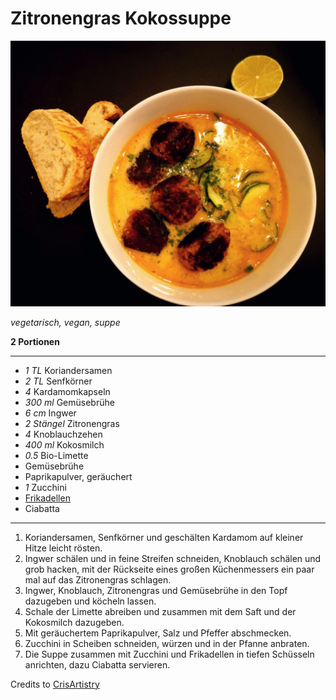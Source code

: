 # Zitronengras Kokossuppe

![zitronengras kokossuppe mit ciabatta und frikadellen](pics/Zitronengras_Kokossuppe.jpg)

*vegetarisch, vegan, suppe*

**2 Portionen**

---

- *1 TL* Koriandersamen
- *2 TL* Senfkörner
- *4* Kardamomkapseln
- *300 ml* Gemüsebrühe
- *6 cm* Ingwer
- *2 Stängel* Zitronengras
- *4* Knoblauchzehen
- *400 ml* Kokosmilch
- *0.5* Bio-Limette
- Gemüsebrühe
- Paprikapulver, geräuchert
- *1* Zucchini
- [Frikadellen](https://raw.githubusercontent.com/p3tr0sh/recipes/master/Frikadellen.md)
- Ciabatta

---

1. Koriandersamen, Senfkörner und geschälten Kardamom auf kleiner Hitze leicht rösten.
2. Ingwer schälen und in feine Streifen schneiden, Knoblauch schälen und grob hacken, mit der Rückseite eines großen Küchenmessers ein paar mal auf das Zitronengras schlagen.
3. Ingwer, Knoblauch, Zitronengras und Gemüsebrühe in den Topf dazugeben und köcheln lassen.
4. Schale der Limette abreiben und zusammen mit dem Saft und der Kokosmilch dazugeben.
5. Mit geräuchertem Paprikapulver, Salz und Pfeffer abschmecken.
6. Zucchini in Scheiben schneiden, würzen und in der Pfanne anbraten.
7. Die Suppe zusammen mit Zucchini und Frikadellen in tiefen Schüsseln anrichten, dazu Ciabatta servieren.

Credits to [CrisArtistry](https://github.com/crisartistry)
